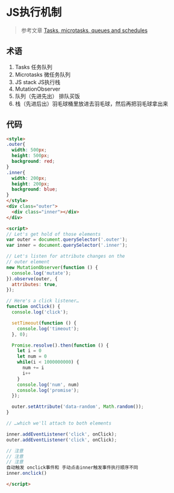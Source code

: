 # JS执行机制

> 参考文章 [Tasks, microtasks, queues and schedules](https://jakearchibald.com/2015/tasks-microtasks-queues-and-schedules/)

## 术语

1. Tasks 任务队列
2. Microtasks 微任务队列
3. JS stack JS执行栈
4. MutationObserver
5. 队列（先进先出） 排队买饭
6. 栈（先进后出）羽毛球桶里放进去羽毛球，然后再把羽毛球拿出来

## 代码

``` html
<style>
.outer{
  width: 500px;
  height: 500px;
  background: red;
}
.inner{
  width: 200px;
  height: 200px;
  background: blue;
}
</style>
<div class="outer">
  <div class="inner"></div>
</div>

<script>
// Let's get hold of those elements
var outer = document.querySelector('.outer');
var inner = document.querySelector('.inner');

// Let's listen for attribute changes on the
// outer element
new MutationObserver(function () {
  console.log('mutate');
}).observe(outer, {
  attributes: true,
});

// Here's a click listener…
function onClick() {
  console.log('click');

  setTimeout(function () {
    console.log('timeout');
  }, 0);

  Promise.resolve().then(function () {
    let i = 0
    let num = 0
    while(i < 1000000000) {
      num += i
      i++
    }
    console.log('num', num)
    console.log('promise');
  });

  outer.setAttribute('data-random', Math.random());
}

// …which we'll attach to both elements

inner.addEventListener('click', onClick);
outer.addEventListener('click', onClick);

// 注意
// 注意
// 注意
自动触发 onclick事件和 手动点击inner触发事件执行顺序不同
inner.onclick()

</script>
```


